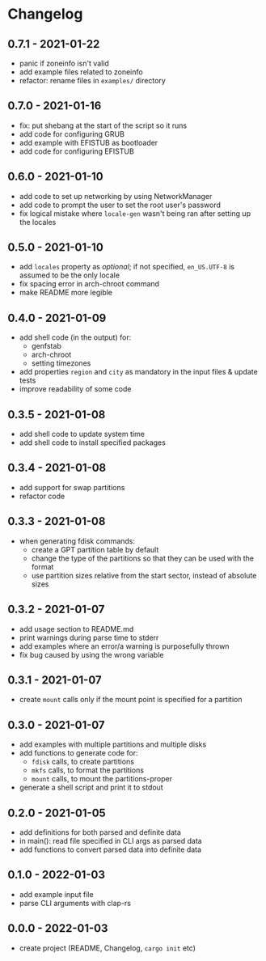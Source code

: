 # Changelog

## 0.7.1 - 2021-01-22

- panic if zoneinfo isn't valid
- add example files related to zoneinfo
- refactor: rename files in `examples/` directory

## 0.7.0 - 2021-01-16

- fix: put shebang at the start of the script so it runs
- add code for configuring GRUB
- add example with EFISTUB as bootloader
- add code for configuring EFISTUB

## 0.6.0 - 2021-01-10

- add code to set up networking by using NetworkManager
- add code to prompt the user to set the root user's password
- fix logical mistake where `locale-gen` wasn't being ran after setting up the locales

## 0.5.0 - 2021-01-10

- add `locales` property as *optional*; if not specified, `en_US.UTF-8` is
assumed to be the only locale
- fix spacing error in arch-chroot command
- make README more legible

## 0.4.0 - 2021-01-09

- add shell code (in the output) for:
    - genfstab
    - arch-chroot
    - setting timezones
- add properties `region` and `city` as mandatory in the input files & update
tests
- improve readability of some code

## 0.3.5 - 2021-01-08

- add shell code to update system time
- add shell code to install specified packages

## 0.3.4 - 2021-01-08

- add support for swap partitions
- refactor code

## 0.3.3 - 2021-01-08

- when generating fdisk commands:
    - create a GPT partition table by default
    - change the type of the partitions so that they can be used with the format
    - use partition sizes relative from the start sector, instead of absolute
    sizes

## 0.3.2 - 2021-01-07

- add usage section to README.md
- print warnings during parse time to stderr
- add examples where an error/a warning is purposefully thrown
- fix bug caused by using the wrong variable

## 0.3.1 - 2021-01-07

- create `mount` calls only if the mount point is specified for a partition

## 0.3.0 - 2021-01-07

- add examples with multiple partitions and multiple disks
- add functions to generate code for:
    - `fdisk` calls, to create partitions
    - `mkfs` calls, to format the partitions
    - `mount` calls, to mount the partitions-proper
- generate a shell script and print it to stdout

## 0.2.0 - 2021-01-05

- add definitions for both parsed and definite data
- in main(): read file specified in CLI args as parsed data
- add functions to convert parsed data into definite data

## 0.1.0 - 2022-01-03

- add example input file
- parse CLI arguments with clap-rs

## 0.0.0 - 2022-01-03

- create project (README, Changelog, `cargo init` etc)
